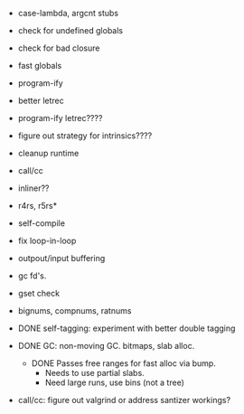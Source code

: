 
* case-lambda, argcnt stubs

* check for undefined globals
* check for bad closure
* fast globals
* program-ify
* better letrec
* program-ify letrec????

* figure out strategy for intrinsics????
* cleanup runtime
* call/cc
* inliner?? 

* r4rs, r5rs*
* self-compile
* fix loop-in-loop
* outpout/input buffering
* gc fd's.
* gset check
* bignums, compnums, ratnums

* DONE self-tagging: experiment with better double tagging

* DONE GC: non-moving GC. bitmaps, slab alloc.  
  * DONE Passes free ranges for fast alloc via bump.
	* Needs to use partial slabs.
	* Need large runs, use bins (not a tree)

* call/cc: figure out valgrind or address santizer workings?
